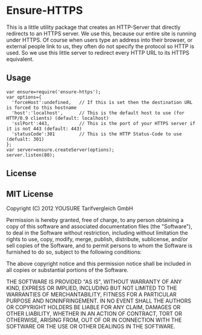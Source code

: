 # Ensure-HTTPS

This is a little utility package that creates an HTTP-Server that directly redirects to an HTTPS server. We use this, because our entire site is running under HTTPS. Of course when users type an address into their browser, or external people link to us, they often do not specify the protocol so HTTP is used. So we use this little server to redirect every HTTP URL to its HTTPS equivalent.

## Usage

    var ensure=require('ensure-https');
    var options={
      'forceHost':undefined,   // If this is set then the destination URL is forced to this hostname
      'host':'localhost',      // This is the default host to use (for HTTP/0.9 clients) (default: localhost)
      'sslPort':443,           // This is the port of your HTTPS server if it is not 443 (default: 443)
      'statusCode':301         // This is the HTTP Status-Code to use                    (defualt: 301)
    };
    var server=ensure.createServer(options);
    server.listen(80);

## License

MIT License
-----------

Copyright (C) 2012 YOUSURE Tarifvergleich GmbH

Permission is hereby granted, free of charge, to any person obtaining a copy
of this software and associated documentation files (the "Software"), to deal
in the Software without restriction, including without limitation the rights
to use, copy, modify, merge, publish, distribute, sublicense, and/or sell
copies of the Software, and to permit persons to whom the Software is
furnished to do so, subject to the following conditions:

The above copyright notice and this permission notice shall be included in
all copies or substantial portions of the Software.

THE SOFTWARE IS PROVIDED "AS IS", WITHOUT WARRANTY OF ANY KIND, EXPRESS OR
IMPLIED, INCLUDING BUT NOT LIMITED TO THE WARRANTIES OF MERCHANTABILITY,
FITNESS FOR A PARTICULAR PURPOSE AND NONINFRINGEMENT. IN NO EVENT SHALL THE
AUTHORS OR COPYRIGHT HOLDERS BE LIABLE FOR ANY CLAIM, DAMAGES OR OTHER
LIABILITY, WHETHER IN AN ACTION OF CONTRACT, TORT OR OTHERWISE, ARISING FROM,
OUT OF OR IN CONNECTION WITH THE SOFTWARE OR THE USE OR OTHER DEALINGS IN
THE SOFTWARE.
